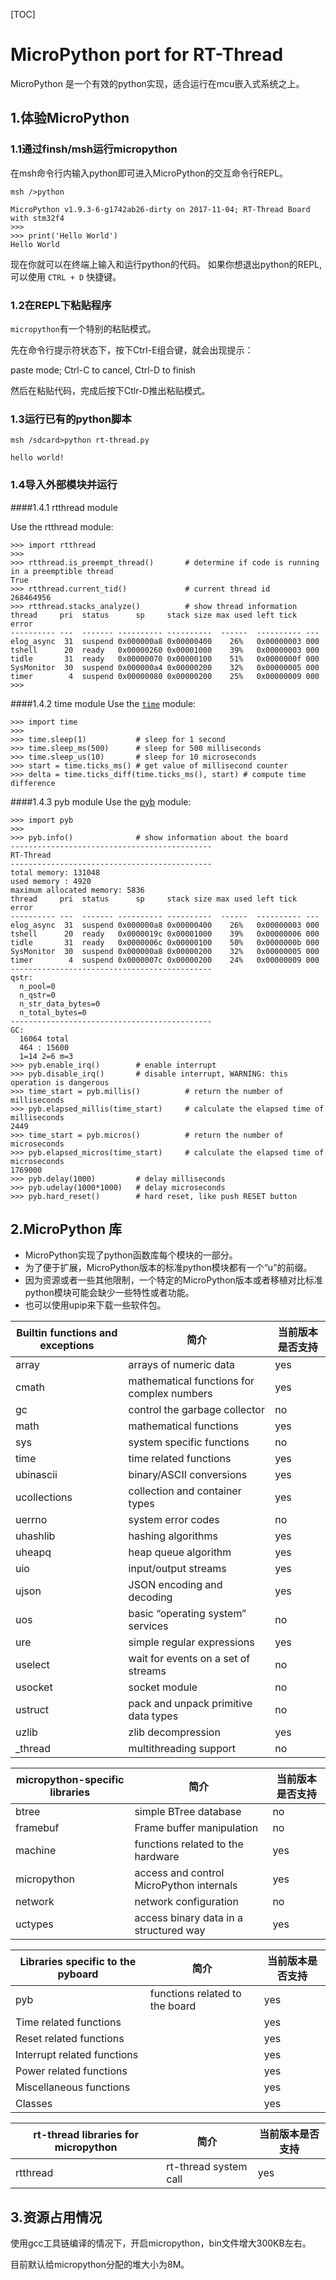 [TOC]

#  MicroPython port for RT-Thread

MicroPython 是一个有效的python实现，适合运行在mcu嵌入式系统之上。

## 1.体验MicroPython

###  1.1通过finsh/msh运行micropython

在msh命令行内输入python即可进入MicroPython的交互命令行REPL。

```
msh />python

MicroPython v1.9.3-6-g1742ab26-dirty on 2017-11-04; RT-Thread Board with stm32f4
>>> 
>>> print('Hello World')
Hello World

```

现在你就可以在终端上输入和运行python的代码。
如果你想退出python的REPL,可以使用 `CTRL + D` 快捷键。

### 1.2在REPL下粘贴程序

`micropython`有一个特别的粘贴模式。

先在命令行提示符状态下，按下Ctrl-E组合键，就会出现提示：

paste mode; Ctrl-C to cancel, Ctrl-D to finish

然后在粘贴代码，完成后按下Ctlr-D推出粘贴模式。

### 1.3运行已有的python脚本
```
msh /sdcard>python rt-thread.py

hello world!

```

### 1.4导入外部模块并运行
####1.4.1 rtthread module

Use the rtthread module:

```
>>> import rtthread
>>> 
>>> rtthread.is_preempt_thread()       # determine if code is running in a preemptible thread
True
>>> rtthread.current_tid()             # current thread id
268464956
>>> rtthread.stacks_analyze()          # show thread information
thread     pri  status      sp     stack size max used left tick  error
---------- ---  ------- ---------- ----------  ------  ---------- ---
elog_async  31  suspend 0x000000a8 0x00000400    26%   0x00000003 000
tshell      20  ready   0x00000260 0x00001000    39%   0x00000003 000
tidle       31  ready   0x00000070 0x00000100    51%   0x0000000f 000
SysMonitor  30  suspend 0x000000a4 0x00000200    32%   0x00000005 000
timer        4  suspend 0x00000080 0x00000200    25%   0x00000009 000
>>> 
```
####1.4.2 time module
Use the [`time`](http://docs.micropython.org/en/latest/pyboard/library/utime.html#module-utime) module:
```
>>> import time
>>> 
>>> time.sleep(1)           # sleep for 1 second
>>> time.sleep_ms(500)      # sleep for 500 milliseconds
>>> time.sleep_us(10)       # sleep for 10 microseconds
>>> start = time.ticks_ms() # get value of millisecond counter
>>> delta = time.ticks_diff(time.ticks_ms(), start) # compute time difference
```
####1.4.3 pyb module
Use the [pyb](http://docs.micropython.org/en/latest/pyboard/library/pyb.html) module:
```
>>> import pyb
>>>
>>> pyb.info()              # show information about the board
---------------------------------------------
RT-Thread
---------------------------------------------
total memory: 131048
used memory : 4920
maximum allocated memory: 5836
thread     pri  status      sp     stack size max used left tick  error
---------- ---  ------- ---------- ----------  ------  ---------- ---
elog_async  31  suspend 0x000000a8 0x00000400    26%   0x00000003 000
tshell      20  ready   0x0000019c 0x00001000    39%   0x00000006 000
tidle       31  ready   0x0000006c 0x00000100    50%   0x0000000b 000
SysMonitor  30  suspend 0x000000a8 0x00000200    32%   0x00000005 000
timer        4  suspend 0x0000007c 0x00000200    24%   0x00000009 000
---------------------------------------------
qstr:
  n_pool=0
  n_qstr=0
  n_str_data_bytes=0
  n_total_bytes=0
---------------------------------------------
GC:
  16064 total
  464 : 15600
  1=14 2=6 m=3
>>> pyb.enable_irq()        # enable interrupt
>>> pyb.disable_irq()       # disable interrupt, WARNING: this operation is dangerous
>>> time_start = pyb.millis()          # return the number of milliseconds
>>> pyb.elapsed_millis(time_start)     # calculate the elapsed time of milliseconds
2449
>>> time_start = pyb.micros()          # return the number of microseconds
>>> pyb.elapsed_micros(time_start)     # calculate the elapsed time of microseconds
1769000
>>> pyb.delay(1000)         # delay milliseconds
>>> pyb.udelay(1000*1000)   # delay microseconds
>>> pyb.hard_reset()        # hard reset, like push RESET button
```



## 2.MicroPython 库

- MicroPython实现了python函数库每个模块的一部分。
- 为了便于扩展，MicroPython版本的标准python模块都有一个“u”的前缀。
- 因为资源或者一些其他限制，一个特定的MicroPython版本或者移植对比标准python模块可能会缺少一些特性或者功能。
- 也可以使用upip来下载一些软件包。

| Builtin functions and exceptions | 简介                                       | 当前版本是否支持 |
| -------------------------------- | ---------------------------------------- | -------- |
| array                            | arrays of numeric data                   | yes      |
| cmath                            | mathematical functions for complex numbers | yes      |
| gc                               | control the garbage collector            | no       |
| math                             | mathematical functions                   | yes      |
| sys                              | system specific functions                | no       |
| time                             | time related functions                   | yes      |
| ubinascii                        | binary/ASCII conversions                 | yes      |
| ucollections                     | collection and container types           | yes      |
| uerrno                           | system error codes                       | no       |
| uhashlib                         | hashing algorithms                       | yes      |
| uheapq                           | heap queue algorithm                     | yes      |
| uio                              | input/output streams                     | yes      |
| ujson                            | JSON encoding and decoding               | yes      |
| uos                              | basic “operating system” services        | no       |
| ure                              | simple regular expressions               | yes      |
| uselect                          | wait for events on a set of streams      | no       |
| usocket                          | socket module                            | no       |
| ustruct                          | pack and unpack primitive data types     | no       |
| uzlib                            | zlib decompression                       | yes      |
| _thread                          | multithreading support                   | no       |

| micropython-specific libraries | 简介                                       | 当前版本是否支持 |
| ------------------------------ | ---------------------------------------- | -------- |
| btree                          | simple BTree database                    | no       |
| framebuf                       | Frame buffer manipulation                | no       |
| machine                        | functions related to the hardware        | yes      |
| micropython                    | access and control MicroPython internals | yes      |
| network                        | network configuration                    | no       |
| uctypes                        | access binary data in a structured way   | yes      |

| Libraries specific to the pyboard | 简介                             | 当前版本是否支持 |
| --------------------------------- | ------------------------------ | -------- |
| pyb                               | functions related to the board | yes      |
| Time related functions            |                                | yes      |
| Reset related functions           |                                | yes      |
| Interrupt related functions       |                                | yes      |
| Power related functions           |                                | yes      |
| Miscellaneous functions           |                                | yes      |
| Classes                           |                                | yes      |


| rt-thread libraries for micropython | 简介                    | 当前版本是否支持 |
| ----------------------------------- | --------------------- | -------- |
| rtthread                            | rt-thread system call | yes      |

## 3.资源占用情况

使用gcc工具链编译的情况下，开启micropython，bin文件增大300KB左右。

目前默认给micropython分配的堆大小为8M。